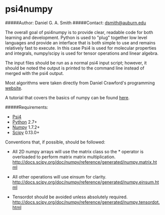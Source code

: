 psi4numpy
=============

#####Author: Daniel G. A. Smith
#####Contact: dsmith@auburn.edu

The overall goal of psi4numpy is to provide clear, readable code for both learning
and development. Python is used to "plug" together low level languages and
provide an interface that is both simple to use and remains relatively fast
to execute. In this case Psi4 is used for molecular properties and integrals,
numpy/scipy is used for tensor operations and linear algebra.

The input files should be run as a normal psi4 input script; however,
it should be noted the output is printed to the command line instead of merged
with the psi4 output.

Most algorithms were taken directly from Daniel Crawford's programming [website](http://sirius.chem.vt.edu/wiki/doku.php?id=crawdad:programming).

A tutorial that covers the basics of numpy can be found [here](http://wiki.scipy.org/Tentative_NumPy_Tutorial).

#####Requirements:
- [Psi4](psicode.org)
- [Python](python.org) 2.7+
 - [Numpy](scipy.org) 1.7.2+
 - [Scipy](numpy.scipy.org) 0.13.0+

Conventions that, if possible, should be followed:
- All 2D numpy arrays will use the matrix class so the * operator is overloaded
  to perform matrix matrix multiplication.
  http://docs.scipy.org/doc/numpy/reference/generated/numpy.matrix.html

- All other operations will use einsum for clarity.
  http://docs.scipy.org/doc/numpy/reference/generated/numpy.einsum.html

- Tensordot should be avoided unless absolutely required.
  http://docs.scipy.org/doc/numpy/reference/generated/numpy.tensordot.html

